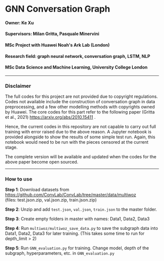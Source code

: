 # GNN Conversation Graph

#### Owner: Ke Xu
#### Supervisors: Milan Gritta, Pasquale Minervini

#### MSc Project with Huawei Noah's Ark Lab (London)
#### Research field: graph neural network, conversation graph, LSTM, NLP

#### MSc Data Science and Machine Learning, University College London


-----------------------------------------------------

### Disclaimer
The full codes for this project are not provided due to copyright regulations. Codes not available include the construction of conversation graph in data preprocessing, and a few other modelling methods with copyrights owned by Huawei. The core codes for this part refer to the following paper (Gritta et al., 2021) https://arxiv.org/abs/2010.15411 . 

Hence, the current codes in this repository are not capable to carry out full training with error raised due to the above reason. A Jupyter notebook is provided alongside to show the results of some simple test run. Again, this notebook would need to be run with the pieces censored at the current stage.

The complete version will be available and updated when the codes for the above paper become open sourced.


-----------------------------------------------------

### How to use
**Step 1**: Download datasets from https://github.com/ConvLab/ConvLab/tree/master/data/multiwoz \
(files: test.json.zip, val.json.zip, train.json.zip)

**Step 2**: Unzip and add `test.json`, `val.json`, `train.json` to the master folder.

**Step 3**: Create empty folders in master with names: Data1, Data2, Data3

**Step 4**: Run `multiwoz/multiwoz_save_data.py` to save the subgraph data into Data1, Data2, Data3 for later training. (This takes some time to run for depth_limit > 2)

**Step 5**: Run `GNN_evaluation.py` for training. Change model, depth of the subgraph, hyperparameters, etc. in `GNN_evaluation.py`

